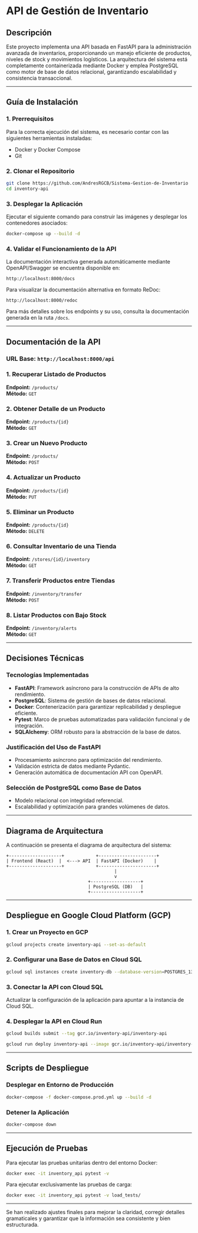 # API de Gestión de Inventario

## Descripción

Este proyecto implementa una API basada en FastAPI para la administración avanzada de inventarios, proporcionando un manejo eficiente de productos, niveles de stock y movimientos logísticos. La arquitectura del sistema está completamente containerizada mediante Docker y emplea PostgreSQL como motor de base de datos relacional, garantizando escalabilidad y consistencia transaccional.

---

## Guía de Instalación

### 1. Prerrequisitos

Para la correcta ejecución del sistema, es necesario contar con las siguientes herramientas instaladas:

- Docker y Docker Compose
- Git

### 2. Clonar el Repositorio

```sh
git clone https://github.com/AndresRGCB/Sistema-Gestion-de-Inventario
cd inventory-api
```

### 3. Desplegar la Aplicación

Ejecutar el siguiente comando para construir las imágenes y desplegar los contenedores asociados:

```sh
docker-compose up --build -d
```

### 4. Validar el Funcionamiento de la API

La documentación interactiva generada automáticamente mediante OpenAPI/Swagger se encuentra disponible en:

```
http://localhost:8000/docs
```

Para visualizar la documentación alternativa en formato ReDoc:

```
http://localhost:8000/redoc
```

Para más detalles sobre los endpoints y su uso, consulta la documentación generada en la ruta `/docs`.

---

## Documentación de la API

### URL Base: `http://localhost:8000/api`

### 1. Recuperar Listado de Productos

**Endpoint:** `/products/`  
**Método:** `GET`

### 2. Obtener Detalle de un Producto

**Endpoint:** `/products/{id}`  
**Método:** `GET`

### 3. Crear un Nuevo Producto

**Endpoint:** `/products/`  
**Método:** `POST`

### 4. Actualizar un Producto

**Endpoint:** `/products/{id}`  
**Método:** `PUT`

### 5. Eliminar un Producto

**Endpoint:** `/products/{id}`  
**Método:** `DELETE`

### 6. Consultar Inventario de una Tienda

**Endpoint:** `/stores/{id}/inventory`  
**Método:** `GET`

### 7. Transferir Productos entre Tiendas

**Endpoint:** `/inventory/transfer`  
**Método:** `POST`

### 8. Listar Productos con Bajo Stock

**Endpoint:** `/inventory/alerts`  
**Método:** `GET`

---

## Decisiones Técnicas

### Tecnologías Implementadas

- **FastAPI**: Framework asíncrono para la construcción de APIs de alto rendimiento.
- **PostgreSQL**: Sistema de gestión de bases de datos relacional.
- **Docker**: Contenerización para garantizar replicabilidad y despliegue eficiente.
- **Pytest**: Marco de pruebas automatizadas para validación funcional y de integración.
- **SQLAlchemy**: ORM robusto para la abstracción de la base de datos.

### Justificación del Uso de FastAPI

- Procesamiento asíncrono para optimización del rendimiento.
- Validación estricta de datos mediante Pydantic.
- Generación automática de documentación API con OpenAPI.

### Selección de PostgreSQL como Base de Datos

- Modelo relacional con integridad referencial.
- Escalabilidad y optimización para grandes volúmenes de datos.

---

## Diagrama de Arquitectura

A continuación se presenta el diagrama de arquitectura del sistema:

```plaintext
+--------------------+            +----------------------+
| Frontend (React)  |  <---> API  | FastAPI (Docker)    |
+--------------------+            +----------------------+
                                         |
                                         v
                               +-------------------+
                               | PostgreSQL (DB)   |
                               +-------------------+
```

---

## Despliegue en Google Cloud Platform (GCP)

### 1. Crear un Proyecto en GCP

```sh
gcloud projects create inventory-api --set-as-default
```

### 2. Configurar una Base de Datos en Cloud SQL

```sh
gcloud sql instances create inventory-db --database-version=POSTGRES_13 --cpu=2 --memory=8GB --region=us-central1
```

### 3. Conectar la API con Cloud SQL

Actualizar la configuración de la aplicación para apuntar a la instancia de Cloud SQL.

### 4. Desplegar la API en Cloud Run

```sh
gcloud builds submit --tag gcr.io/inventory-api/inventory-api
```

```sh
gcloud run deploy inventory-api --image gcr.io/inventory-api/inventory-api --platform managed --region us-central1 --allow-unauthenticated
```

---

## Scripts de Despliegue

### Desplegar en Entorno de Producción

```sh
docker-compose -f docker-compose.prod.yml up --build -d
```

### Detener la Aplicación

```sh
docker-compose down
```

---

## Ejecución de Pruebas

Para ejecutar las pruebas unitarias dentro del entorno Docker:

```sh
docker exec -it inventory_api pytest -v
```

Para ejecutar exclusivamente las pruebas de carga:

```sh
docker exec -it inventory_api pytest -v load_tests/
```

---

Se han realizado ajustes finales para mejorar la claridad, corregir detalles gramaticales y garantizar que la información sea consistente y bien estructurada.



